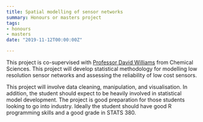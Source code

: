 ```yaml
---
title: Spatial modelling of sensor networks
summary: Honours or masters project
tags:
- honours
- masters
date: "2019-11-12T00:00:00Z"

---
```


This project is co-supervised with [Professor David Williams](https://unidirectory.auckland.ac.nz/profile/david-williams) from Chemical Sciences. This project will develop statistical methodology for modelling low resolution sensor networks and assessing the reliability of low cost sensors.

This project will involve data cleaning, manipulation, and visualisation. In addition, the student should expect to be heavily involved in statistical model development. The project is good preparation for those students looking to go into industry. Ideally the student should have good R programming skills and a good grade in STATS 380.